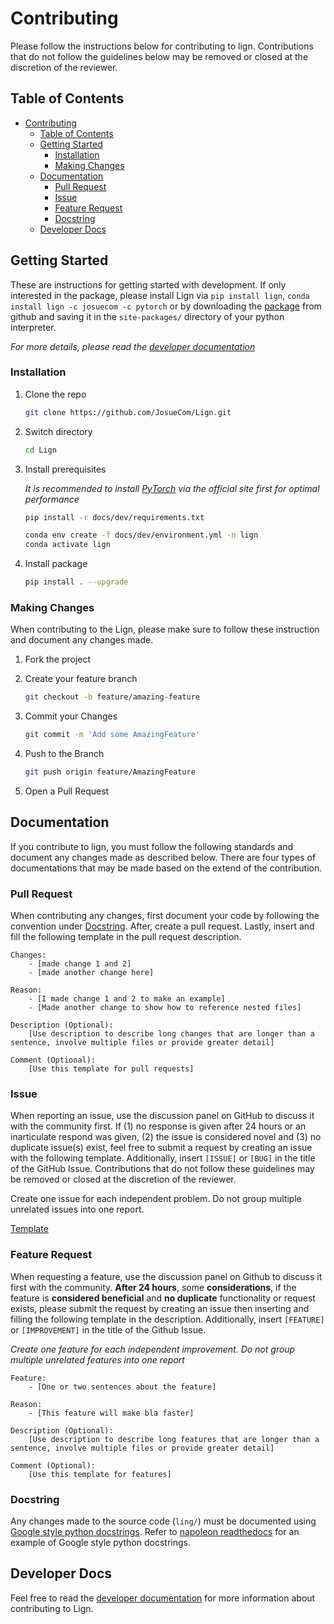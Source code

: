 # Contributing

Please follow the instructions below for contributing to lign. Contributions that do not follow the guidelines below may be removed or closed at the discretion of the reviewer.

## Table of Contents

- [Contributing](#contributing)
  - [Table of Contents](#table-of-contents)
  - [Getting Started](#getting-started)
    - [Installation](#installation)
    - [Making Changes](#making-changes)
  - [Documentation](#documentation)
    - [Pull Request](#pull-request)
    - [Issue](#issue)
    - [Feature Request](#feature-request)
    - [Docstring](#docstring)
  - [Developer Docs](#developer-docs)

## Getting Started

These are instructions for getting started with development. If only interested in the package, please install Lign via ``pip install lign``, ``conda install lign -c josuecom -c pytorch`` or by downloading the [package][release-url] from github and saving it in the ``site-packages/`` directory of your python interpreter.

_For more details, please read the [developer documentation](docs/dev)_

### Installation

1. Clone the repo

   ```sh
   git clone https://github.com/JosueCom/Lign.git
   ```

2. Switch directory

   ```sh
   cd Lign
   ```

3. Install prerequisites

   _It is recommended to install [PyTorch](https://pytorch.org) via the official site first for optimal performance_

   ```sh
   pip install -r docs/dev/requirements.txt
   ```

   ```sh
   conda env create -f docs/dev/environment.yml -n lign
   conda activate lign
   ```

4. Install package

   ```sh
   pip install . --upgrade
   ```

### Making Changes

When contributing to the Lign, please make sure to follow these instruction and document any changes made.

1. Fork the project
2. Create your feature branch

   ```sh
   git checkout -b feature/amazing-feature
   ```

3. Commit your Changes

   ```sh
   git commit -m 'Add some AmazingFeature'
   ```

4. Push to the Branch

   ```sh
   git push origin feature/AmazingFeature
   ```

5. Open a Pull Request

## Documentation

If you contribute to lign, you must follow the following standards and document any changes made as described below. There are four types of documentations that may be made based on the extend of the contribution.

### Pull Request

When contributing any changes, first document your code by following the convention under [Docstring](#docstring). After, create a pull request. Lastly, insert and fill the following template in the pull request description.

```text
Changes: 
    - [made change 1 and 2]
    - [made another change here]

Reason:
    - [I made change 1 and 2 to make an example]
    - [Made another change to show how to reference nested files]

Description (Optional):
    [Use description to describe long changes that are longer than a sentence, involve multiple files or provide greater detail]

Comment (Optional):
    [Use this template for pull requests]
```

### Issue

When reporting an issue, use the discussion panel on GitHub to discuss it with the community first. If (1)  no response is given after 24 hours or an inarticulate respond was given, (2) the issue is considered novel and (3) no duplicate issue(s) exist, feel free to submit a request by creating an issue with the following template. Additionally, insert ``[ISSUE]`` or ``[BUG]`` in the title of the GitHub Issue. Contributions that do not follow these guidelines may be removed or closed at the discretion of the reviewer.

Create one issue for each independent problem. Do not group multiple unrelated issues into one report.

[Template][issue-template]

### Feature Request

When requesting a feature, use the discussion panel on Github to discuss it first with the community. __After 24 hours__, some __considerations__, if the feature is __considered beneficial__ and __no duplicate__ functionality or request exists, please submit the request by creating an issue then inserting and filling the following template in the description. Additionally, insert ``[FEATURE]`` or ``[IMPROVEMENT]`` in the title of the Github Issue.

_Create one feature for each independent improvement._
_Do not group multiple unrelated features into one report_

```text
Feature:
    - [One or two sentences about the feature]

Reason:
    - [This feature will make bla faster]

Description (Optional):
    [Use description to describe long features that are longer than a sentence, involve multiple files or provide greater detail]

Comment (Optional):
    [Use this template for features]
```

### Docstring

Any changes made to the source code (``ling/``) must be documented using [Google style python docstrings][docstring-url]. Refer to [napoleon readthedocs][example-url] for an example of Google style python docstrings.

## Developer Docs

Feel free to read the [developer documentation](docs/dev) for more information about contributing to Lign.

[release-url]: https://github.com/JosueCom/Lign/releases
[example-url]: https://sphinxcontrib-napoleon.readthedocs.io/en/latest/example_google.html#example-google
[docstring-url]: https://google.github.io/styleguide/pyguide.html
[issue-template]: https://github.com/JosueCom/Lign/blob/master/.github/ISSUE_TEMPLATE/issue-report.md
